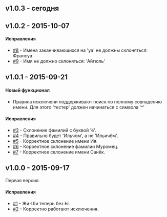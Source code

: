 ## v1.0.3 - сегодня

## v1.0.2 - 2015-10-07

#### Исправления
 - [#8](https://github.com/petrovich4j/petrovich4j/issues/8)  - Имена заканчивающихся на 'уа' не должны склоняться: Франсуа
 - [#9](https://github.com/petrovich4j/petrovich4j/issues/9)  - Имя не должно склоняться: 'Айгюль'


## v1.0.1 - 2015-09-21

#### Новый функционал
 - Правила исключени поддерживают поиск по полному совпадению имени. Для этого 'тестер' должен начинаться с символа '^'

#### Исправления
 - [#3](https://github.com/petrovich4j/petrovich4j/issues/3)  - Склонение фамилий с буквой 'ё'.
 - [#4](https://github.com/petrovich4j/petrovich4j/issues/4)  - Правильно будет 'Ильчом', а не 'Ильичём'.
 - [#5](https://github.com/petrovich4j/petrovich4j/issues/5)  - Корректное склонение имени Ия.
 - [#6](https://github.com/petrovich4j/petrovich4j/issues/6)  - Корректное склонение фамилии Муромец.
 - [#7](https://github.com/petrovich4j/petrovich4j/issues/7)  - Корректное склонение имени Санёк.



## v1.0.0 - 2015-09-17
Первая версия.

#### Исправления
- [#1](https://github.com/petrovich4j/petrovich4j/issues/1)  - Жи-Ши теперь без Ы.
- [#2](https://github.com/petrovich4j/petrovich4j/issues/2)  - Корректно работают исключения.
